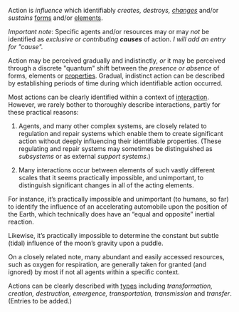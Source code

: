 Action is *influence* which identifiably *creates, destroys, [changes](https://github.com/gcassel/Modular-Organization-Terminology/blob/master/terms/change.md)* and/or *sustains* [forms](https://github.com/gcassel/Modular-Organization-Terminology/blob/master/terms/form.md) and/or [elements](https://github.com/gcassel/Modular-Organization-Terminology/blob/master/terms/element.md).  

*Important note*:  Specific agents and/or resources may or may *not* be identified as *exclusive or contributing **causes*** of action.  *I will add an entry for "cause".*

Action may be perceived gradually and indistinctly, *or* it may be perceived through a discrete "quantum" shift between the *presence or absence* of forms, elements or [properties](https://github.com/gcassel/Modular-Organization-Terminology/blob/master/terms/property.md).   Gradual, indistinct action can be described by establishing periods of time during which identifiable action occurred. 

Most actions can be clearly identified within a context of [interaction](https://github.com/gcassel/Modular-Organization-Terminology/blob/master/terms/interaction.md).  However, we rarely bother to thoroughly describe interactions, partly for these practical reasons:  

1. Agents, and many other complex systems, are closely related to regulation and repair systems which enable them to create significant action without deeply influencing their identifiable properties.  (These regulating and repair systems may sometimes be distinguished as *subsystems* or as external *support systems*.)

2. Many interactions occur between elements of such vastly different scales that it seems practically impossible, and unimportant, to distinguish significant changes in all of the acting elements.  

For instance, it’s practically impossible and unimportant (to humans, so far) to identify the influence of an accelerating automobile upon the position of the Earth, which technically does have an “equal and opposite” inertial reaction.  

Likewise, it’s practically impossible to determine the constant but subtle (tidal) influence of the moon’s gravity upon a puddle.  

On a closely related note, many abundant and easily accessed resources, such as oxygen for respiration, are generally taken for granted (and ignored) by most if not all agents within a specific context.

Actions can be clearly described with [types](https://github.com/gcassel/Modular-Organization-Terminology/blob/master/terms/type.md) including *transformation, creation, destruction, emergence, transportation, transmission* and *transfer*.   (Entries to be added.)
